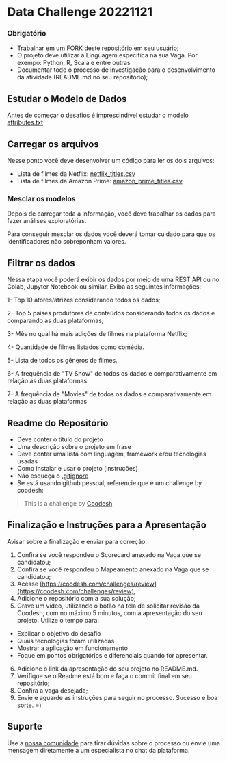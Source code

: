 # Data Challenge 20221121

### Obrigatório
 
- Trabalhar em um FORK deste repositório em seu usuário;
- O projeto deve utilizar a Linguagem especifica na sua Vaga. Por exempo: Python, R, Scala e entre outras
- Documentar todo o processo de investigação para o desenvolvimento da atividade (README.md no seu repositório);


## Estudar o Modelo de Dados

Antes de começar o desafios é imprescindível estudar o modelo [attributes.txt](./data/attributes.txt)


## Carregar os arquivos

Nesse ponto você deve desenvolver um código para ler os dois arquivos:

- Lista de filmes da Netflix: [netflix_titles.csv](./data/netflix_titles.csv)
- Lista de filmes da Amazon Prime: [amazon_prime_titles.csv](./data/amazon_prime_titles.csv)


### Mesclar os modelos

Depois de carregar toda a informação, você deve trabalhar os dados para fazer análises exploratórias. 

Para conseguir mesclar os dados você deverá tomar cuidado para que os identificadores não sobreponham valores.

## Filtrar os dados

Nessa etapa você poderá exibir os dados por meio de uma REST API ou no Colab, Jupyter Notebook ou similar. Exiba as seguintes informações:

1- Top 10 atores/atrizes considerando todos os dados;

2- Top 5 países produtores de conteúdos considerando todos os dados e comparando as duas plataformas;

3- Mês no qual há mais adições de filmes na plataforma Netflix;

4- Quantidade de filmes listados como comédia.

5- Lista de todos os gêneros de filmes.

6- A frequência de "TV Show" de todos os dados e comparativamente em relação as duas plataformas

7- A frequência de "Movies" de todos os dados e comparativamente em relação as duas plataformas

## Readme do Repositório

- Deve conter o título do projeto
- Uma descrição sobre o projeto em frase
- Deve conter uma lista com linguagem, framework e/ou tecnologias usadas
- Como instalar e usar o projeto (instruções)
- Não esqueça o [.gitignore](https://www.toptal.com/developers/gitignore)
- Se está usando github pessoal, referencie que é um challenge by coodesh:  

>  This is a challenge by [Coodesh](https://coodesh.com/)


## Finalização e Instruções para a Apresentação

Avisar sobre a finalização e enviar para correção.

1. Confira se você respondeu o Scorecard anexado na Vaga que se candidatou;
2. Confira se você respondeu o Mapeamento anexado na Vaga que se candidatou;
3. Acesse [https://coodesh.com/challenges/review](https://coodesh.com/challenges/review);
4. Adicione o repositório com a sua solução;
5. Grave um vídeo, utilizando o botão na tela de solicitar revisão da Coodesh, com no máximo 5 minutos, com a apresentação do seu projeto. Utilize o tempo para:
- Explicar o objetivo do desafio
- Quais tecnologias foram utilizadas
- Mostrar a aplicação em funcionamento
- Foque em pontos obrigatórios e diferenciais quando for apresentar.
6. Adicione o link da apresentação do seu projeto no README.md.
7. Verifique se o Readme está bom e faça o commit final em seu repositório;
8. Confira a vaga desejada;
9. Envie e aguarde as instruções para seguir no processo. Sucesso e boa sorte. =)

## Suporte

Use a [nossa comunidade](https://discord.gg/rdXbEvjsWu) para tirar dúvidas sobre o processo ou envie uma mensagem diretamente a um especialista no chat da plataforma. 

